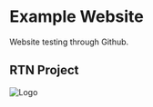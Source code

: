 # Example Website

Website testing through Github.

## RTN Project

![Logo](https://www.rtnltd.co.uk/app/uploads/2021/11/RTN-200x133.png)